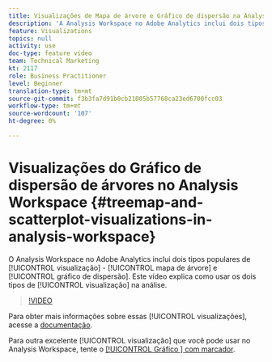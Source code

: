 ```yaml
---
title: Visualizações de Mapa de árvore e Gráfico de dispersão na Analysis Workspace
description: 'A Analysis Workspace no Adobe Analytics inclui dois tipos de visualização populares: mapa de árvore e gráfico de dispersão. Este vídeo explica como usar os dois tipos de visualização na análise.'
feature: Visualizations
topics: null
activity: use
doc-type: feature video
team: Technical Marketing
kt: 2117
role: Business Practitioner
level: Beginner
translation-type: tm+mt
source-git-commit: f3b3fa7d91b0cb21005b57768ca23ed6700fcc03
workflow-type: tm+mt
source-wordcount: '107'
ht-degree: 0%

---
```



#  Visualizações    do Gráfico de dispersão de árvores no Analysis Workspace  {#treemap-and-scatterplot-visualizations-in-analysis-workspace}

O Analysis Workspace no Adobe Analytics inclui dois tipos populares de [!UICONTROL visualização] - [!UICONTROL mapa de árvore] e [!UICONTROL gráfico de dispersão]. Este vídeo explica como usar os dois tipos de [!UICONTROL visualização] na análise.

>[!VIDEO](https://video.tv.adobe.com/v/23988/?quality=12)

Para obter mais informações sobre essas [!UICONTROL visualizações], acesse a [documentação](https://marketing.adobe.com/resources/help/en_US/analytics/analysis-workspace/treemap.html).

Para outra excelente [!UICONTROL visualização] que você pode usar no Analysis Workspace, tente o [[!UICONTROL Gráfico ] com marcador](https://helpx.adobe.com/analytics/kt/using/bullet-graph-viz-analysis-workspace-feature-video-use.html).
